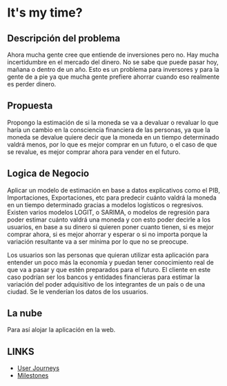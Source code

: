 # It's my time?
## Descripción del problema
Ahora mucha gente cree que entiende de inversiones pero no. Hay mucha incertidumbre en el mercado del dinero. No se sabe que puede pasar hoy, mañana o dentro de un año. Esto es un problema para inversores y para la gente de a pie ya que mucha gente prefiere ahorrar cuando eso realmente es perder dinero.

## Propuesta 
Propongo la estimación de si la moneda se va a devaluar o revaluar lo que haría un cambio en la consciencia financiera de las personas, ya que la moneda se devalue quiere decir que la moneda en un tiempo determinado valdrá menos, por lo que es mejor comprar en un futuro, o el caso de que se revalue, es mejor comprar ahora para vender en el futuro.

## Logica de Negocio
Aplicar un modelo de estimación en base a datos explicativos como el PIB, Importaciones, Exportaciones, etc para predecir cuánto valdrá la moneda en un tiempo determinado gracias a modelos logísticos o regresivos. Existen varios modelos LOGIT, o SARIMA, o modelos de regresión para poder estimar cuánto valdrá una moneda y con esto poder decirle a los usuarios, en base a su dinero si quieren poner cuanto tienen, si es mejor comprar ahora, si es mejor ahorrar y esperar o si no importa porque la variación resultante va a ser mínima por lo que no se preocupe. 

Los usuarios son las personas que quieran utilizar esta aplicación para entender un poco más la economía y puedan tener conocimiento real de que va a pasar y que estén preparados para el futuro. El cliente en este caso podrían ser los bancos y entidades financieras para estimar la variación del poder adquisitivo de los integrantes de un país o de una ciudad. Se le venderían los datos de los usuarios.

## La nube
Para así alojar la aplicación en la web.

## LINKS
- [User Journeys](https://github.com/ignaciotitos/IV---HealthForAll/blob/objetivo-1/docs/user-stories.md)
- [Milestones](https://github.com/ignaciotitos/IV---HealthForAll/blob/objetivo-1/docs/milestones.md)
